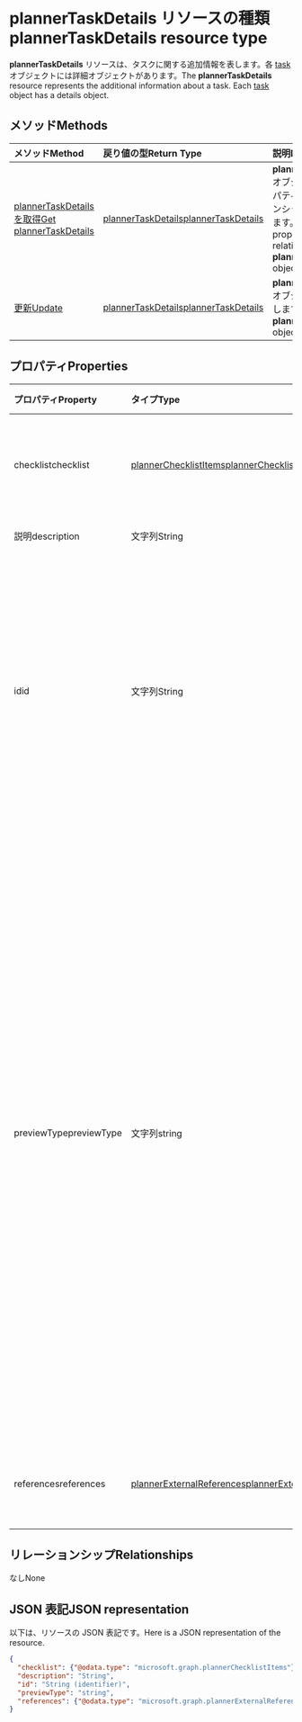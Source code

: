 # <a name="plannertaskdetails-resource-type"></a><span data-ttu-id="de610-101">plannerTaskDetails リソースの種類</span><span class="sxs-lookup"><span data-stu-id="de610-101">plannerTaskDetails resource type</span></span>

<span data-ttu-id="de610-p101">**plannerTaskDetails** リソースは、タスクに関する追加情報を表します。各 [task](plannertask.md) オブジェクトには詳細オブジェクトがあります。</span><span class="sxs-lookup"><span data-stu-id="de610-p101">The **plannerTaskDetails** resource represents the additional information about a task. Each [task](plannertask.md) object has a details object.</span></span>


## <a name="methods"></a><span data-ttu-id="de610-104">メソッド</span><span class="sxs-lookup"><span data-stu-id="de610-104">Methods</span></span>

| <span data-ttu-id="de610-105">メソッド</span><span class="sxs-lookup"><span data-stu-id="de610-105">Method</span></span>           | <span data-ttu-id="de610-106">戻り値の型</span><span class="sxs-lookup"><span data-stu-id="de610-106">Return Type</span></span>    |<span data-ttu-id="de610-107">説明</span><span class="sxs-lookup"><span data-stu-id="de610-107">Description</span></span>|
|:---------------|:--------|:----------|
|[<span data-ttu-id="de610-108">plannerTaskDetails を取得</span><span class="sxs-lookup"><span data-stu-id="de610-108">Get plannerTaskDetails</span></span>](../api/plannertaskdetails_get.md) | [<span data-ttu-id="de610-109">plannerTaskDetails</span><span class="sxs-lookup"><span data-stu-id="de610-109">plannerTaskDetails</span></span>](plannertaskdetails.md) |<span data-ttu-id="de610-110">**plannerTaskDetails** オブジェクトのプロパティとリレーションシップを読み取ります。</span><span class="sxs-lookup"><span data-stu-id="de610-110">Read properties and relationships of **plannerTaskDetails** object.</span></span>|
|[<span data-ttu-id="de610-111">更新</span><span class="sxs-lookup"><span data-stu-id="de610-111">Update</span></span>](../api/plannertaskdetails_update.md) | [<span data-ttu-id="de610-112">plannerTaskDetails</span><span class="sxs-lookup"><span data-stu-id="de610-112">plannerTaskDetails</span></span>](plannertaskdetails.md)    |<span data-ttu-id="de610-113">**plannerTaskDetails** オブジェクトを更新します。</span><span class="sxs-lookup"><span data-stu-id="de610-113">Update **plannerTaskDetails** object.</span></span> |

## <a name="properties"></a><span data-ttu-id="de610-114">プロパティ</span><span class="sxs-lookup"><span data-stu-id="de610-114">Properties</span></span>
| <span data-ttu-id="de610-115">プロパティ</span><span class="sxs-lookup"><span data-stu-id="de610-115">Property</span></span>     | <span data-ttu-id="de610-116">タイプ</span><span class="sxs-lookup"><span data-stu-id="de610-116">Type</span></span>   |<span data-ttu-id="de610-117">説明</span><span class="sxs-lookup"><span data-stu-id="de610-117">Description</span></span>|
|:---------------|:--------|:----------|
|<span data-ttu-id="de610-118">checklist</span><span class="sxs-lookup"><span data-stu-id="de610-118">checklist</span></span>|[<span data-ttu-id="de610-119">plannerChecklistItems</span><span class="sxs-lookup"><span data-stu-id="de610-119">plannerChecklistItems</span></span>](plannerchecklistitems.md)|<span data-ttu-id="de610-120">タスク上のチェックリスト項目のコレクション。</span><span class="sxs-lookup"><span data-stu-id="de610-120">The collection of checklist items on the task.</span></span>|
|<span data-ttu-id="de610-121">説明</span><span class="sxs-lookup"><span data-stu-id="de610-121">description</span></span>|<span data-ttu-id="de610-122">文字列</span><span class="sxs-lookup"><span data-stu-id="de610-122">String</span></span>|<span data-ttu-id="de610-123">タスクの説明</span><span class="sxs-lookup"><span data-stu-id="de610-123">Description of the task</span></span>|
|<span data-ttu-id="de610-124">id</span><span class="sxs-lookup"><span data-stu-id="de610-124">id</span></span>|<span data-ttu-id="de610-125">文字列</span><span class="sxs-lookup"><span data-stu-id="de610-125">String</span></span>| <span data-ttu-id="de610-126">読み取り専用。</span><span class="sxs-lookup"><span data-stu-id="de610-126">Read-only.</span></span> <span data-ttu-id="de610-127">タスクの詳細の ID です。</span><span class="sxs-lookup"><span data-stu-id="de610-127">The ID of the workflow task.</span></span> <span data-ttu-id="de610-128">28 文字で大文字小文字を区別します。</span><span class="sxs-lookup"><span data-stu-id="de610-128">It is 28 characters long and case-sensitive.</span></span> <span data-ttu-id="de610-129">サービスの[フォーマットの検証](planner_identifiers_disclaimer.md) が行われます。</span><span class="sxs-lookup"><span data-stu-id="de610-129">[Format validation](planner_identifiers_disclaimer.md) is done on the service.</span></span>|
|<span data-ttu-id="de610-130">previewType</span><span class="sxs-lookup"><span data-stu-id="de610-130">previewType</span></span>|<span data-ttu-id="de610-131">文字列</span><span class="sxs-lookup"><span data-stu-id="de610-131">string</span></span>|<span data-ttu-id="de610-132">タスクに表示されるプレビューの種類を設定します。</span><span class="sxs-lookup"><span data-stu-id="de610-132">This sets the type of preview that shows up on the task. Possible values are: , , , , .</span></span> <span data-ttu-id="de610-133">可能な値は、`automatic`、`noPreview`、`checklist`、`description`、`reference` です。</span><span class="sxs-lookup"><span data-stu-id="de610-133">The possible values are `automatic`, `noPreview`, `checklist`, `description`, `reference`, , , , , , , or .</span></span> <span data-ttu-id="de610-134">`automatic` に設定されている場合、表示されるプレビューは、タスクを表示するアプリによって選択されます。</span><span class="sxs-lookup"><span data-stu-id="de610-134">This sets the type of preview that shows up on the task. Possible values are: , , , , . When set to `automatic` the displayed preview is chosen by the app viewing the task.</span></span>|
|<span data-ttu-id="de610-135">references</span><span class="sxs-lookup"><span data-stu-id="de610-135">references</span></span>|[<span data-ttu-id="de610-136">plannerExternalReferences</span><span class="sxs-lookup"><span data-stu-id="de610-136">plannerExternalReferences</span></span>](plannerexternalreferences.md)|<span data-ttu-id="de610-137">タスク上の参照のコレクションです。</span><span class="sxs-lookup"><span data-stu-id="de610-137">The collection of references on the task.</span></span>|

## <a name="relationships"></a><span data-ttu-id="de610-138">リレーションシップ</span><span class="sxs-lookup"><span data-stu-id="de610-138">Relationships</span></span>
<span data-ttu-id="de610-139">なし</span><span class="sxs-lookup"><span data-stu-id="de610-139">None</span></span>


## <a name="json-representation"></a><span data-ttu-id="de610-140">JSON 表記</span><span class="sxs-lookup"><span data-stu-id="de610-140">JSON representation</span></span>
<span data-ttu-id="de610-141">以下は、リソースの JSON 表記です。</span><span class="sxs-lookup"><span data-stu-id="de610-141">Here is a JSON representation of the resource.</span></span>

<!--{
  "blockType": "resource",
  "optionalProperties": [],
  "baseType": "microsoft.graph.entity",
  "@odata.type": "microsoft.graph.plannerTaskDetails"
}-->

```json
{
  "checklist": {"@odata.type": "microsoft.graph.plannerChecklistItems"},
  "description": "String",
  "id": "String (identifier)",
  "previewType": "string",
  "references": {"@odata.type": "microsoft.graph.plannerExternalReferences"}
}

```

<!-- uuid: 8fcb5dbc-d5aa-4681-8e31-b001d5168d79
2015-10-25 14:57:30 UTC -->
<!-- {
  "type": "#page.annotation",
  "description": "plannerTaskDetails resource",
  "keywords": "",
  "section": "documentation",
  "tocPath": ""
}-->
